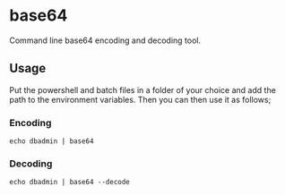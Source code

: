 # base64

Command line base64 encoding and decoding tool.

## Usage

Put the powershell and batch files in a folder of your choice and add the path to the environment variables. Then you can then use it as follows;

### Encoding

`echo dbadmin | base64`

### Decoding

`echo dbadmin | base64 --decode`
